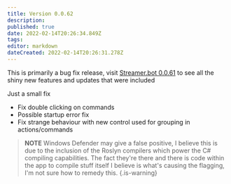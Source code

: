 ```yaml
---
title: Version 0.0.62
description: 
published: true
date: 2022-02-14T20:26:34.849Z
tags: 
editor: markdown
dateCreated: 2022-02-14T20:26:31.278Z
---
```


This is primarily a bug fix release, visit [Streamer.bot 0.0.61](/Changelogs/Archives/Version-0061) to see all the shiny new features and updates that were included

Just a small fix

* Fix double clicking on commands
* Possible startup error fix
* Fix strange behaviour with new control used for grouping in actions/commands

> **NOTE**
> Windows Defender may give a false positive, I believe this is due to the inclusion of the Roslyn compilers which power the C# compiling capabilities. The fact they're there and there is code within the app to compile stuff itself I believe is what's causing the flagging, I'm not sure how to remedy this.
{.is-warning}